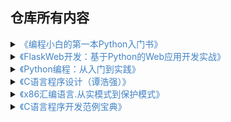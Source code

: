 ## 仓库所有内容

<details><summary><font color="#4183c4">《编程小白的第一本Python入门书》</font></summary>

**代码都是在Python3.6运行**
- 重量单位转换 [Python 3.6版本](编程小白的第一本Python入门书/WeightConvertPy3.py)
- 直角三角形斜边计算 [Python 3.6版本](编程小白的第一本Python入门书/HypotenusePy3.py)
- 9X9 乘法表 [Python 3.6版本](编程小白的第一本Python入门书/MultiplicationTablePy3.py)  
- 空文本文件创建 [Python 3.6版本](编程小白的第一本Python入门书/CreatFilesPy3.py)
- 偶数 [Python 3.6版本](编程小白的第一本Python入门书/EvenNumberPy3.py)
- 复利函数 [Python 3.6版本](编程小白的第一本Python入门书/CompoundPy3.py)
- 猜大小 [Python 3.6版本](编程小白的第一本Python入门书/GuessTheSizePy3.py)
- 赌钱小游戏 [Python 3.6版本](编程小白的第一本Python入门书/BetGamePy3.py)
- 伪手机验证码 [Python 3.6版本](编程小白的第一本Python入门书/PhoneNumVerificationPy3.py)
- 词频统计 [Python 3.6版本](编程小白的第一本Python入门书/WordFrequency/WordFrequencyPy3.py)

</details>

<details><summary><font color="#4183c4">《FlaskWeb开发：基于Python的Web应用开发实战》</font></summary>

1. [基于Flask的Web应用](FlaskWeb)<br>
修改添加tag的方式<br>
- Flask 程序的基本结构<br>
```
|-flasky/
  |-app/
    |-templates/
    |-static/
    |-main/
      |-__init__.py
      |-errors.py
      |-forms.py
      |-views.py
    |-__init__.py
    |-email.py
    |-models.py
  |-migrations/
  |-tests/
    |-__init__.py
    |-test*.py
  |-venv/
  |-requirements.txt
  |-config.py
  |-manage.py
```
- 关于Requirement.txt <br>
用过这个环境做其他项目，所以模块有点多

</details>

<details><summary><font color="#4183c4">《Python编程：从入门到实践》</font></summary>

1. [外星人入侵](Python编程：从入门到实践/AlienInvasion)
    1. 依赖于 Pygame 模块
    
2. [数据可视化](Python编程：从入门到实践/DataVisualization)
    1. Matplotlib模块<br>
    `pip install -i https://pypi.douban.com/simple matplotlib`
    2. Pygal模块<br>
    `pip install -i https://pypi.douban.com/simple pygal`
    3. Pygal_maps_world模块<br>
    `pip install -i https://pypi.douban.com/simple pygal_maps_world`
    4. Requests模块<br>
    `pip install -i https://pypi.douban.com/simple requests`
    
3. [Web应用程序](Python编程：从入门到实践/WebApplication)
    1. Django模块<br>
    `python -m pip install -i https://pypi.douban.com/simple Django`<br>
    `D:\anaconda3\envs\spider\Scripts\django-admin.exe startproject WebApplication`<br>
    `D:\anaconda3\envs\spider\python manage.py migrate`<br>
    `D:\anaconda3\envs\spider\python manage.py runserver`<br>
    `D:\anaconda3\envs\spider\python manage.py startapp DjangoApplication`<br>
    `D:\anaconda3\envs\spider\python manage.py makemigrations DjangoApplication`<br>
    `D:\anaconda3\envs\spider\python manage.py migrate`
        1. 创建超级用户<br>
        `D:\Projects\MyGitHub\ReadBooks\Python编程：从入门到实践\WebApplication>D:\anaconda3\envs\spider\python manage.py createsuperuser`<br>
        `Username (leave blank to use 'xxx'): Deteriorator`<br>
        `Email address: 1930812245@qq.com`<br>
        `Password:(123456)`<br>
        `Password (again):`<br>
        `This password is too short. It must contain at least 8 characters.`<br>
        `This password is too common.`<br>
        `This password is entirely numeric.`<br>
        `Bypass password validation and create user anyway? [y/N]: y`<br>
        `Superuser created successfully.`<br>

##### 书上的Django版本太老了，没有Django基础，新版本不懂如何操作，暂时停止学习Django，先学习Flask。

</details>

<details><summary><font color="#4183c4">《C语言程序设计（谭浩强）》</font></summary>



</details>

<details><summary><font color="#4183c4">《x86汇编语言.从实模式到保护模式》</font></summary>



</details>

<details><summary><font color="#4183c4">《C语言程序开发范例宝典》</font></summary>

- [实例 001 十进制转换为十六进制](06-C语言程序开发范例宝典\C-Chapter01\001-DecToHex.c)
- [实例 002 十进制转换为二进制](06-C语言程序开发范例宝典\C-Chapter01\002-DecToBin.c)
- [实例 003 n进制转换十进制](06-C语言程序开发范例宝典\C-Chapter01\003-BaseNToDec.c) (存在问题，没看懂)
- [实例 004 以IP地址形式输出](06-C语言程序开发范例宝典\C-Chapter01\004-BinToIP.c) (存在问题)
- [实例 005 3个数有小到大排序](06-C语言程序开发范例宝典\C-Chapter01\005-ThreeNumSortByAsc.c)
- [实例 006 a^2 + b^2](06-C语言程序开发范例宝典\C-Chapter01\006-IfSum.c)
- [实例 007 整倍数](06-C语言程序开发范例宝典\C-Chapter01\007-IntegralMultiple.c)

</details>

